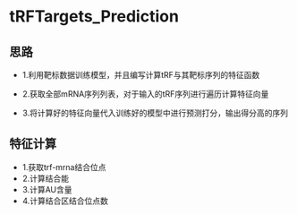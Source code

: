 # tRFTargets_Prediction

## 思路
+ 1.利用靶标数据训练模型，并且编写计算tRF与其靶标序列的特征函数  

+ 2.获取全部mRNA序列列表，对于输入的tRF序列进行遍历计算特征向量  

+ 3.将计算好的特征向量代入训练好的模型中进行预测打分，输出得分高的序列  


## 特征计算

+ 1.获取trf-mrna结合位点
+ 2.计算结合能
+ 3.计算AU含量
+ 4.计算结合区结合位点数
